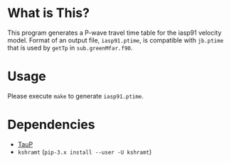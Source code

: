 # What is This?

This program generates a P-wave travel time table for the iasp91 velocity model.
Format of an output file, `iasp91.ptime`, is compatible with `jb.ptime` that is used by `getTp` in `sub.greenMfar.f90`.

# Usage

Please execute `make` to generate `iasp91.ptime`.

# Dependencies

- [TauP](http://www.seis.sc.edu/TauP/)
- `kshramt` (`pip-3.x install --user -U kshramt`)
